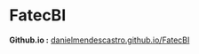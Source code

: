 # FatecBI

**Github.io :** [danielmendescastro.github.io/FatecBI](https://danielmendescastro.github.io/FatecBI/)